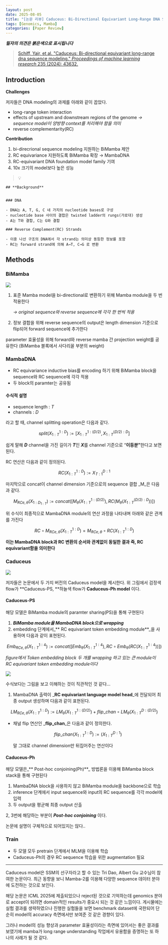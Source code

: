 ```yaml
---
layout: post
date: 2025-08-05
title: "[논문 리뷰] Caduceus: Bi-Directional Equivariant Long-Range DNA Sequence Modeling"
tags: [Genomics, Mamba]
categories: [Paper Review]
---
```


<span class="notion-red">_**필자의 의견은 붉은색으로 표시됩니다**_</span>


> [Schiff, Yair, et al. "Caduceus: Bi-directional equivariant long-range dna sequence modeling." ](https://pmc.ncbi.nlm.nih.gov/articles/PMC12189541/)[_Proceedings of machine learning research_](https://pmc.ncbi.nlm.nih.gov/articles/PMC12189541/)[ 235 (2024): 43632.](https://pmc.ncbi.nlm.nih.gov/articles/PMC12189541/)



## Introduction


**Challenges**


저자들은 DNA modeling의 과제를 아래와 같이 꼽았다.

- long-range token interaction
- effects of upstream and downstream regions of the genome 
_→ sequence model이 양방향 context를 처리해야 함을 의미_
- reverse complementarity(RC)

**Contribution**

1. bi-direcrional sequence modeling 지원하는 BiMamba 제안
1. RC equivariance 지원하도록 BiMamba 확장 → MambaDNA
1. RC-equivariant DNA foundation model family 기여
1. 10x 크기의 model보다 높은 성능

> 💡 


	## **Background**


	### DNA

	- DNA는 A, T, G, C 네 가지의 nucleotide bases로 구성
	- nucleotide base 사이의 결합은 twisted ladder의 rungs(가로대) 생성
	- A는 T와 결합, C는 G와 결합

	### Reverse Complement(RC) Strands

	- 이중 나선 구조의 DNA에서 각 strand는 의미상 동등한 정보를 포함
	- RC는 forward strand에 의해 A→T, C→G 로 변환


## Methods



### BiMamba


![](https://prod-files-secure.s3.us-west-2.amazonaws.com/542b861c-36a8-4051-84e5-8804b6728dba/2c247d59-7815-4980-99f0-8f0d21f445a7/image.png?X-Amz-Algorithm=AWS4-HMAC-SHA256&X-Amz-Content-Sha256=UNSIGNED-PAYLOAD&X-Amz-Credential=ASIAZI2LB466YA2B6WCG%2F20250905%2Fus-west-2%2Fs3%2Faws4_request&X-Amz-Date=20250905T180110Z&X-Amz-Expires=3600&X-Amz-Security-Token=IQoJb3JpZ2luX2VjEBIaCXVzLXdlc3QtMiJHMEUCIBS6i316Cgq3BX7GjV8RYrp5T5QwpH0nIKpPUCUvX1BNAiEAy2Ls2IoMeQ%2Fgnsj9j2uR0MIDGBap6y6PkYaU7O739qsq%2FwMIehAAGgw2Mzc0MjMxODM4MDUiDJgIziM0VPZLlfkwFCrcAzGfvmh3xQ9nL9CSAfRoDelUsc6oulMS2613YwuMUdFlBMmk6%2F%2BoFoM0fKQWS44nRSnBBGRG8RMY%2FqiWZEy7RMsIXKpNdUucXdtzgUJN2wWhdFKAdlMA0AR2CXw7x0nUHmObV7d3XDJ4f6BTUOJxUKEeitOF90vIEgXOhtRnuIapZLBVu66RvraTlLOry0Uld7nEyIMHuVM5WuwI7Pua%2FM3QsPbSzbORxWE4eHciDEaGgVyN0UynFRpOdJPX51IJLYf84P%2F8g6VPvdFUM7k0oe3jsDiRGsUs7VkoIXOgPYhsph3Oe4k5dP79rbKReVeXSs7ehDY7yhm9tBNvNE%2F6GWetktLfWEbuBn6Ufzzokohj4jw5TgUcQ8SSf5mUtIIVeYJ8Rojt6szb7Uj1lSlOiRDpXyVQa5xSeqiQPjvQFrtiOAow%2B9hKkkpas1Na6TynHlGSyx%2Fe5rqWm211xjQzNgkgRzuI4qKi4AjdUxNm29RgC94he7fYDSTCCkUdWbjGDR0LadPerF9x2%2Fo6gpI7E5t0U6qqEZ37gH1VJiNw7XfJ3DShIexNMN%2BB6mWLVAl2sfZOEf1ox3s%2BgOWzKPpyzcH%2FFHsvZKDtbOLD3TatCND0VexOv9qdkWRp928MMOy57MUGOqUBPVhLscOrzEMR3Cgfom3ntT%2BQlbkLsuh1zbQdK%2B8DL4JkTxM%2B7Wk7MxCXeakEtjpPZy9Z429otFl5nG1fACH%2Fg4F5qWn5L1GjcMfhJNZOZB%2BX1HI%2Fn19l9Y71I8o2CZEXGjJneMG55kJXSicmoiuaDj9oJxGFjNbrYGIj%2FdC0JT4ngFZJl%2Fb3HZ6IIKhe4%2F%2B3qjfTuE3YhCmbDX4T2TTxJC1SR1J4&X-Amz-Signature=61aec90bae13f5d4edb644718c4fc58138360e049776ddff7a28d91bf863725b&X-Amz-SignedHeaders=host&x-amz-checksum-mode=ENABLED&x-id=GetObject)

1. 표준 Mamba model을 bi-directional로 변환하기 위해 Mamba module을 두 번 적용한다

	_→ original sequence와 reverse sequence에 각각 한 번씩 적용_

1. 정보 결합을 위해 reverse sequence의 output은 length dimension 기준으로 flip되어 forward sequence에 추가한다

parameter 효율성을 위해 forward와 reverse mamba 간 projection weight를 공유한다 (BiMamba 블록에서 사다리꼴 부분의 weight)



### MambaDNA

- RC equivariance inductive bias를 encoding 하기 위해 BiMamba block을 sequence와 RC sequence에 각각 적용
- 두 block의 paramter는 공유됨


#### 수식적 설명

- sequence length : _T_
- channels : _D_

라고 할 때,  channel splitting operation은 다음과 같다.


$$
split(X^{1:D}_{1:T}):=[X^{1:(D/2)}_{1:T},X^{(D/2):D}_{1:T}]
$$


<span class="notion-red">쉽게 말해 </span><span class="notion-red">_**D**_</span><span class="notion-red"> channel을 가진 길이가 </span><span class="notion-red">_**T**_</span><span class="notion-red">인 </span><span class="notion-red">_**X**_</span><span class="notion-red">를 channel 기준으로 “</span><span class="notion-red">**이등분”**</span><span class="notion-red">한다고 보면 된다.</span>


RC 연산은 다음과 같이 정의된다.


$$
RC(X^{1:D}_{1:T}):=X^{D:1}_{T:1}
$$


마지막으로 concat이 channel dimension 기준으로의 sequence 결합 _M_은 다음과 같다.


$$
M_{RCe,\theta}(X_{1:D_{1:T}}):=concat([M_{\theta}(X^{1:(D/2)}_{1:T}),RC(M_{\theta}(X^{(D/2):D}_{1:T}))])
$$


위 수식이 최종적으로 MambaDNA module의 연산 과정을 나타내며 아래와 같은 관계를 가진다


$$
RC\circ M_{RCe,\theta}(X^{1:D}_{1:T}) = M_{RCe,\theta} \circ RC(X^{1:D}_{1:T})
$$


**이는 MambaDNA block과 RC 변환의 순서와 관계없이 동일한 결과 즉, RC equivariant함을 의미한다**



### Caduceus


![](https://prod-files-secure.s3.us-west-2.amazonaws.com/542b861c-36a8-4051-84e5-8804b6728dba/f94a60d7-8145-473b-aef9-7c68d3ec604a/image.png?X-Amz-Algorithm=AWS4-HMAC-SHA256&X-Amz-Content-Sha256=UNSIGNED-PAYLOAD&X-Amz-Credential=ASIAZI2LB466YA2B6WCG%2F20250905%2Fus-west-2%2Fs3%2Faws4_request&X-Amz-Date=20250905T180110Z&X-Amz-Expires=3600&X-Amz-Security-Token=IQoJb3JpZ2luX2VjEBIaCXVzLXdlc3QtMiJHMEUCIBS6i316Cgq3BX7GjV8RYrp5T5QwpH0nIKpPUCUvX1BNAiEAy2Ls2IoMeQ%2Fgnsj9j2uR0MIDGBap6y6PkYaU7O739qsq%2FwMIehAAGgw2Mzc0MjMxODM4MDUiDJgIziM0VPZLlfkwFCrcAzGfvmh3xQ9nL9CSAfRoDelUsc6oulMS2613YwuMUdFlBMmk6%2F%2BoFoM0fKQWS44nRSnBBGRG8RMY%2FqiWZEy7RMsIXKpNdUucXdtzgUJN2wWhdFKAdlMA0AR2CXw7x0nUHmObV7d3XDJ4f6BTUOJxUKEeitOF90vIEgXOhtRnuIapZLBVu66RvraTlLOry0Uld7nEyIMHuVM5WuwI7Pua%2FM3QsPbSzbORxWE4eHciDEaGgVyN0UynFRpOdJPX51IJLYf84P%2F8g6VPvdFUM7k0oe3jsDiRGsUs7VkoIXOgPYhsph3Oe4k5dP79rbKReVeXSs7ehDY7yhm9tBNvNE%2F6GWetktLfWEbuBn6Ufzzokohj4jw5TgUcQ8SSf5mUtIIVeYJ8Rojt6szb7Uj1lSlOiRDpXyVQa5xSeqiQPjvQFrtiOAow%2B9hKkkpas1Na6TynHlGSyx%2Fe5rqWm211xjQzNgkgRzuI4qKi4AjdUxNm29RgC94he7fYDSTCCkUdWbjGDR0LadPerF9x2%2Fo6gpI7E5t0U6qqEZ37gH1VJiNw7XfJ3DShIexNMN%2BB6mWLVAl2sfZOEf1ox3s%2BgOWzKPpyzcH%2FFHsvZKDtbOLD3TatCND0VexOv9qdkWRp928MMOy57MUGOqUBPVhLscOrzEMR3Cgfom3ntT%2BQlbkLsuh1zbQdK%2B8DL4JkTxM%2B7Wk7MxCXeakEtjpPZy9Z429otFl5nG1fACH%2Fg4F5qWn5L1GjcMfhJNZOZB%2BX1HI%2Fn19l9Y71I8o2CZEXGjJneMG55kJXSicmoiuaDj9oJxGFjNbrYGIj%2FdC0JT4ngFZJl%2Fb3HZ6IIKhe4%2F%2B3qjfTuE3YhCmbDX4T2TTxJC1SR1J4&X-Amz-Signature=0ff6e307248c0085129c261bc01beb0686036ec1a55cc82030ec5aed48a02798&X-Amz-SignedHeaders=host&x-amz-checksum-mode=ENABLED&x-id=GetObject)


저자들은 논문에서 두 가지 버전의 Caduceus model을 제시한다. 위 그림에서 검정색 flow가 **Caduceus-PS, **하늘색 flow가 **Caduceus-Ph model** 이다.



#### Caduceus-PS


해당 모델은 BiMamba module의 paramter sharing(PS)을 통해 구현된다

1. _**BiMamba module을 MambaDNA block으로 wrapping**_
1. embedding 단계에서_** RC equivariant token embedding module**_을 사용하며 다음과 같이 표현된다.

$$
Emb_{RCe,\theta}(X^{1:4}_{1:T}):=concat([Emb_{\theta}(X^{1:4}_{1:T}),RC \circ Emb_{\theta}(RC(X^{1:4}_{1:T}))])
$$


_figure에서 Token embedding block 두 개를 wrapping 하고 있는 큰 module이 RC equivariant token embedding module이다_


![](https://prod-files-secure.s3.us-west-2.amazonaws.com/542b861c-36a8-4051-84e5-8804b6728dba/b175e4da-71eb-4e91-8c23-a06dabe673c9/image.png?X-Amz-Algorithm=AWS4-HMAC-SHA256&X-Amz-Content-Sha256=UNSIGNED-PAYLOAD&X-Amz-Credential=ASIAZI2LB466YA2B6WCG%2F20250905%2Fus-west-2%2Fs3%2Faws4_request&X-Amz-Date=20250905T180110Z&X-Amz-Expires=3600&X-Amz-Security-Token=IQoJb3JpZ2luX2VjEBIaCXVzLXdlc3QtMiJHMEUCIBS6i316Cgq3BX7GjV8RYrp5T5QwpH0nIKpPUCUvX1BNAiEAy2Ls2IoMeQ%2Fgnsj9j2uR0MIDGBap6y6PkYaU7O739qsq%2FwMIehAAGgw2Mzc0MjMxODM4MDUiDJgIziM0VPZLlfkwFCrcAzGfvmh3xQ9nL9CSAfRoDelUsc6oulMS2613YwuMUdFlBMmk6%2F%2BoFoM0fKQWS44nRSnBBGRG8RMY%2FqiWZEy7RMsIXKpNdUucXdtzgUJN2wWhdFKAdlMA0AR2CXw7x0nUHmObV7d3XDJ4f6BTUOJxUKEeitOF90vIEgXOhtRnuIapZLBVu66RvraTlLOry0Uld7nEyIMHuVM5WuwI7Pua%2FM3QsPbSzbORxWE4eHciDEaGgVyN0UynFRpOdJPX51IJLYf84P%2F8g6VPvdFUM7k0oe3jsDiRGsUs7VkoIXOgPYhsph3Oe4k5dP79rbKReVeXSs7ehDY7yhm9tBNvNE%2F6GWetktLfWEbuBn6Ufzzokohj4jw5TgUcQ8SSf5mUtIIVeYJ8Rojt6szb7Uj1lSlOiRDpXyVQa5xSeqiQPjvQFrtiOAow%2B9hKkkpas1Na6TynHlGSyx%2Fe5rqWm211xjQzNgkgRzuI4qKi4AjdUxNm29RgC94he7fYDSTCCkUdWbjGDR0LadPerF9x2%2Fo6gpI7E5t0U6qqEZ37gH1VJiNw7XfJ3DShIexNMN%2BB6mWLVAl2sfZOEf1ox3s%2BgOWzKPpyzcH%2FFHsvZKDtbOLD3TatCND0VexOv9qdkWRp928MMOy57MUGOqUBPVhLscOrzEMR3Cgfom3ntT%2BQlbkLsuh1zbQdK%2B8DL4JkTxM%2B7Wk7MxCXeakEtjpPZy9Z429otFl5nG1fACH%2Fg4F5qWn5L1GjcMfhJNZOZB%2BX1HI%2Fn19l9Y71I8o2CZEXGjJneMG55kJXSicmoiuaDj9oJxGFjNbrYGIj%2FdC0JT4ngFZJl%2Fb3HZ6IIKhe4%2F%2B3qjfTuE3YhCmbDX4T2TTxJC1SR1J4&X-Amz-Signature=64b0b0d7ccbb2d8dd552f46e3bebbb2fe45a92536cec12ba2533a10a715ee28d&X-Amz-SignedHeaders=host&x-amz-checksum-mode=ENABLED&x-id=GetObject)


<span class="notion-red">수식보다는 그림을 보고 이해하는 것이 직관적인 것 같다…</span>

1. MambaDNA 출력이 _**RC equivariant language model head**_에 전달되어 최종 output 생성하며 다음과 같이 표현된다.

$$
LM_{RCe,\theta}(X^{1:D}_{1:T}):= LM_{\theta}(X^{1:(D/2)}_{1:T})+flip\_chan\circ LM_{\theta}(X^{D:(D/2)}_{1:T})
$$

- 채널 flip 연산인 _**flip\_chan**_은 다음과 같이 정의한다.

	$$
	flip\_chan(X^{1:D}_{1:T}):=(X^{D:1}_{1:T})
	$$


	말 그대로 channel dimension만 뒤집어주는 연산이다



#### Caduceus-Ph


해당 모델은_** Post-hoc conjoining(Ph)**_ 방법론을 이용해 BiMamba block stack을 통해 구현된다

1. MambaDNA block을 사용하지 않고 BiMamba module을 backbone으로 학습
1. inference 단계에서 input sequence와 input의 RC sequence를 각각 model에 입력
1. 두 output을 평균해 최종 output 산출

2, 3번에 해당하는 부분이 _**Post-hoc conjoining**_ 이다.


<span class="notion-red">논문에 설명이 구체적으로 되어있지는 않다..</span>



### Train

- 두 모델 모두 pretrain 단계에서 MLM을 이용해 학습
- Caduceus-Ph의 경우 RC sequence 학습을 위한 augmentation 필요

---


<span class="notion-red">Caduceus model은 SSM의 선구자라고 할 수 있는 Tri Dao, Albert Gu 교수님이 참여한 논문이다. 최근 동향을 보니 Mamba-2를 이용해 다양한 sequence 데이터 분야에 도전하는 것으로 보인다.</span>


<span class="notion-red">해당 논문은 ICML 2025에 제출되었으나 reject된 것으로 기억하는데 genomics 분야로 accept이 되려면 domain적인 results가 중요시 되는 것 같은 느낌이다. 게시물에는 실험 결과를 생략하였으나 진행한 실험들을 보면 benchmark dataset에 국한되어 단순히 model의 accuracy 측면에서만 보여준 것 같은 경향이 있다.</span>


<span class="notion-red">그러나 model의 성능 향상과 parameter 효율성이라는 측면에 있어서는 좋은 결과를 보였기에 mamba가 long range understanding 작업에서 유용함을 증명하는 또 하나의 사례가 될 것 같다.</span>

